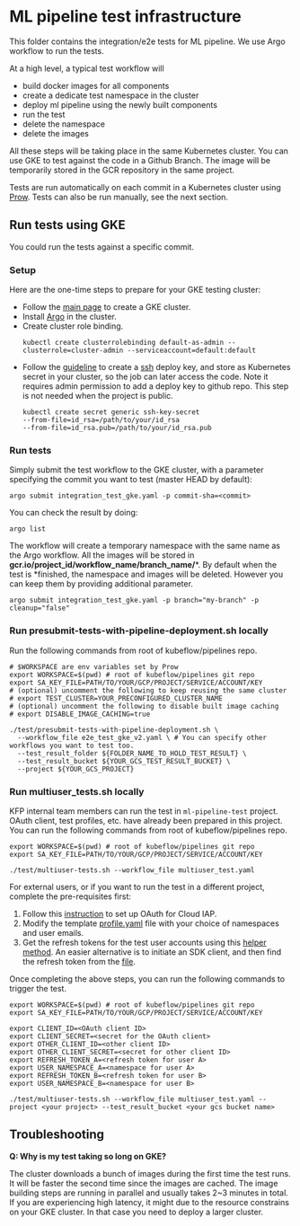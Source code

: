 # ML pipeline test infrastructure

This folder contains the integration/e2e tests for ML pipeline. We use Argo workflow to run the tests.

At a high level, a typical test workflow will

- build docker images for all components
- create a dedicate test namespace in the cluster 
- deploy ml pipeline using the newly built components
- run the test
- delete the namespace
- delete the images

All these steps will be taking place in the same Kubernetes cluster. 
You can use GKE to test against the code in a Github Branch. The image will be temporarily stored in the GCR repository in the same project.

Tests are run automatically on each commit in a Kubernetes cluster using
[Prow](https://github.com/kubernetes/test-infra/tree/master/prow).
Tests can also be run manually, see the next section.

## Run tests using GKE

You could run the tests against a specific commit.

### Setup

Here are the one-time steps to prepare for your GKE testing cluster:
- Follow the [main page](https://github.com/kubeflow/pipelines#setup-gke) to
create a GKE cluster.
- Install [Argo](https://github.com/argoproj/argo/blob/master/demo.md#argo-v20-getting-started)
in the cluster.
- Create cluster role binding.
  ```
  kubectl create clusterrolebinding default-as-admin --clusterrole=cluster-admin --serviceaccount=default:default
  ```
- Follow the
[guideline](https://developer.github.com/v3/guides/managing-deploy-keys/) to
create a
[ssh](https://help.github.com/articles/generating-a-new-ssh-key-and-adding-it-to-the-ssh-agent/)
deploy key, and store as Kubernetes secret in your cluster, so the job can
later access the code. Note it requires admin permission to add a deploy key
to github repo. This step is not needed when the project is public.
  ```
  kubectl create secret generic ssh-key-secret
  --from-file=id_rsa=/path/to/your/id_rsa
  --from-file=id_rsa.pub=/path/to/your/id_rsa.pub
  ```

### Run tests
Simply submit the test workflow to the GKE cluster, with a parameter
specifying the commit you want to test (master HEAD by default):
```
argo submit integration_test_gke.yaml -p commit-sha=<commit>
```
You can check the result by doing:
```
argo list
```
The workflow will create a temporary namespace with the same name as the Argo
workflow. All the images will be stored in
**gcr.io/project_id/workflow_name/branch_name/***. By default when the test is
*finished, the namespace and images will be deleted.
However you can keep them by providing additional parameter. 
```
argo submit integration_test_gke.yaml -p branch="my-branch" -p cleanup="false"
```

### Run presubmit-tests-with-pipeline-deployment.sh locally

Run the following commands from root of kubeflow/pipelines repo.
```
# $WORKSPACE are env variables set by Prow
export WORKSPACE=$(pwd) # root of kubeflow/pipelines git repo
export SA_KEY_FILE=PATH/TO/YOUR/GCP/PROJECT/SERVICE/ACCOUNT/KEY
# (optional) uncomment the following to keep reusing the same cluster
# export TEST_CLUSTER=YOUR_PRECONFIGURED_CLUSTER_NAME
# (optional) uncomment the following to disable built image caching
# export DISABLE_IMAGE_CACHING=true

./test/presubmit-tests-with-pipeline-deployment.sh \
  --workflow_file e2e_test_gke_v2.yaml \ # You can specify other workflows you want to test too.
  --test_result_folder ${FOLDER_NAME_TO_HOLD_TEST_RESULT} \
  --test_result_bucket ${YOUR_GCS_TEST_RESULT_BUCKET} \
  --project ${YOUR_GCS_PROJECT}
```

### Run multiuser_tests.sh locally

KFP internal team members can run the test in `ml-pipeline-test` project.
OAuth client, test profiles, etc. have already been prepared in this project.
You can run the following commands from root of kubeflow/pipelines repo.
```
export WORKSPACE=$(pwd) # root of kubeflow/pipelines git repo
export SA_KEY_FILE=PATH/TO/YOUR/GCP/PROJECT/SERVICE/ACCOUNT/KEY

./test/multiuser-tests.sh --workflow_file multiuser_test.yaml
```

For external users, or if you want to run the test in a different project, complete the pre-requisites first:
1. Follow this [instruction](https://www.kubeflow.org/docs/gke/deploy/oauth-setup/) to set up OAuth for Cloud IAP.
1. Modify the template [profile.yaml](./multi-user-test/profile.yaml) file with your choice of namespaces and user emails.
1. Get the refresh tokens for the test user accounts using this [helper method](https://github.com/kubeflow/pipelines/blob/587292fbaedf0a51694770bc167f9f1e7a1e3e82/sdk/python/kfp/_auth.py#L168). An easier alternative is to initiate an SDK client, and then find the refresh token from the [file](https://github.com/kubeflow/pipelines/blob/587292fbaedf0a51694770bc167f9f1e7a1e3e82/sdk/python/kfp/_auth.py#L32).

Once completing the above steps, you can run the following commands to trigger the test.
```
export WORKSPACE=$(pwd) # root of kubeflow/pipelines git repo
export SA_KEY_FILE=PATH/TO/YOUR/GCP/PROJECT/SERVICE/ACCOUNT/KEY

export CLIENT_ID=<OAuth client ID>
export CLIENT_SECRET=<secret for the OAuth client>
export OTHER_CLIENT_ID=<other client ID>
export OTHER_CLIENT_SECRET=<secret for other client ID>
export REFRESH_TOKEN_A=<refresh token for user A>
export USER_NAMESPACE_A=<namespace for user A>
export REFRESH_TOKEN_B=<refresh token for user B>
export USER_NAMESPACE_B=<namespace for user B>

./test/multiuser-tests.sh --workflow_file multiuser_test.yaml --project <your project> --test_result_bucket <your gcs bucket name>
```

## Troubleshooting

**Q: Why is my test taking so long on GKE?**

The cluster downloads a bunch of images during the first time the test runs. It will be faster the second time since the images are cached.
The image building steps are running in parallel and usually takes 2~3 minutes in total. If you are experiencing high latency, it might due to the resource constrains
on your GKE cluster. In that case you need to deploy a larger cluster. 
